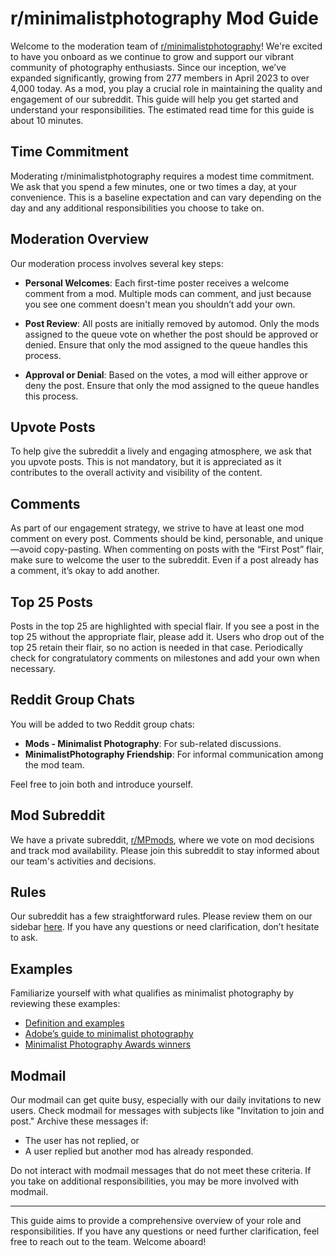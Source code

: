 # r/minimalistphotography Mod Guide

Welcome to the moderation team of [r/minimalistphotography](https://www.reddit.com/r/minimalistphotography)! We're excited to have you onboard as we continue to grow and support our vibrant community of photography enthusiasts. Since our inception, we’ve expanded significantly, growing from 277 members in April 2023 to over 4,000 today. As a mod, you play a crucial role in maintaining the quality and engagement of our subreddit. This guide will help you get started and understand your responsibilities. The estimated read time for this guide is about 10 minutes.

## Time Commitment

Moderating r/minimalistphotography requires a modest time commitment. We ask that you spend a few minutes, one or two times a day, at your convenience. This is a baseline expectation and can vary depending on the day and any additional responsibilities you choose to take on.

## Moderation Overview

Our moderation process involves several key steps:

- **Personal Welcomes**: Each first-time poster receives a welcome comment from a mod. Multiple mods can comment, and just because you see one comment doesn't mean you shouldn’t add your own.

- **Post Review**: All posts are initially removed by automod. Only the mods assigned to the queue vote on whether the post should be approved or denied. Ensure that only the mod assigned to the queue handles this process.

- **Approval or Denial**: Based on the votes, a mod will either approve or deny the post. Ensure that only the mod assigned to the queue handles this process.

## Upvote Posts

To help give the subreddit a lively and engaging atmosphere, we ask that you upvote posts. This is not mandatory, but it is appreciated as it contributes to the overall activity and visibility of the content.

## Comments

As part of our engagement strategy, we strive to have at least one mod comment on every post. Comments should be kind, personable, and unique—avoid copy-pasting. When commenting on posts with the “First Post” flair, make sure to welcome the user to the subreddit. Even if a post already has a comment, it’s okay to add another.

## Top 25 Posts

Posts in the top 25 are highlighted with special flair. If you see a post in the top 25 without the appropriate flair, please add it. Users who drop out of the top 25 retain their flair, so no action is needed in that case. Periodically check for congratulatory comments on milestones and add your own when necessary.

## Reddit Group Chats

You will be added to two Reddit group chats:
- **Mods - Minimalist Photography**: For sub-related discussions.
- **MinimalistPhotography Friendship**: For informal communication among the mod team.

Feel free to join both and introduce yourself.

## Mod Subreddit

We have a private subreddit, [r/MPmods](https://www.reddit.com/r/MPmods), where we vote on mod decisions and track mod availability. Please join this subreddit to stay informed about our team's activities and decisions.

## Rules

Our subreddit has a few straightforward rules. Please review them on our sidebar [here](https://www.reddit.com/r/minimalistphotography/). If you have any questions or need clarification, don’t hesitate to ask.

## Examples

Familiarize yourself with what qualifies as minimalist photography by reviewing these examples:
- [Definition and examples](https://www.reddit.com/r/minimalistphotography/wiki/index/definition/)
- [Adobe’s guide to minimalist photography](https://www.adobe.com/creativecloud/photography/discover/minimalist-photography.html)
- [Minimalist Photography Awards winners](https://minimalistphotographyawards.com/minimalist-photography-awards-winners-2023/)

## Modmail

Our modmail can get quite busy, especially with our daily invitations to new users. Check modmail for messages with subjects like "Invitation to join and post." Archive these messages if:
- The user has not replied, or
- A user replied but another mod has already responded.

Do not interact with modmail messages that do not meet these criteria. If you take on additional responsibilities, you may be more involved with modmail.

---

This guide aims to provide a comprehensive overview of your role and responsibilities. If you have any questions or need further clarification, feel free to reach out to the team. Welcome aboard!

